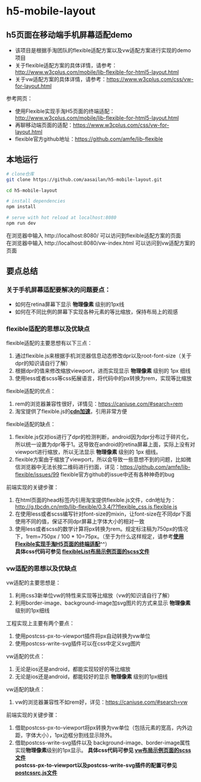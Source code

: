 # h5-mobile-layout

## h5页面在移动端手机屏幕适配demo    
* 该项目是根据手淘团队的flexible适配方案以及vw适配方案进行实现的demo项目
* 关于flexible适配方案的具体详情，请参考：http://www.w3cplus.com/mobile/lib-flexible-for-html5-layout.html   
* 关于vw适配方案的具体详情，请参考：https://www.w3cplus.com/css/vw-for-layout.html

参考网页：   
* 使用Flexible实现手淘H5页面的终端适配：http://www.w3cplus.com/mobile/lib-flexible-for-html5-layout.html
* 再聊移动端页面的适配：https://www.w3cplus.com/css/vw-for-layout.html
* flexible官方github地址：https://github.com/amfe/lib-flexible

## 本地运行

``` bash
# clone仓库
git clone https://github.com/aasailan/h5-mobile-layout.git

cd h5-mobile-layout

# install dependencies
npm install

# serve with hot reload at localhost:8080
npm run dev
```
在浏览器中输入 http://localhost:8080/ 可以访问到flexible适配方案的页面   
在浏览器中输入 http://localhost:8080/vw-index.html 可以访问到vw适配方案的页面

## 要点总结

### 关于手机屏幕适配要解决的问题要点：
* 如何在retina屏幕下显示 **物理像素** 级别的1px线
* 如何在不同比例的屏幕下实现各种元素的等比缩放，保持布局上的观感

### flexible适配的思想以及优缺点
flexible适配的主要思想有以下三点：   
1. 通过flexible.js来根据手机浏览器信息动态修改dpr以及root-font-size（关于dpr的知识请自行了解）
2. 根据dpr的值来修改缩放viewport，进而实现显示 **物理像素** 级别的 1px 细线
3. 使用less或者scss等css拓展语言，将代码中的px转换为rem，实现等比缩放

flexible适配的优点：  
1. rem的浏览器兼容性很好，详情见：https://caniuse.com/#search=rem
2. 淘宝提供了flexible.js的[**cdn加速**](http://g.tbcdn.cn/mtb/lib-flexible/0.3.4/??flexible_css.js,flexible.js)，引用非常方便

flexible适配的缺点：
1. flexible.js仅对ios进行了dpr的检测判断，android因为dpr分布过于碎片化，所以统一设置为dpr等于1。这导致在android的retina屏幕上面，实际上没有对viewport进行缩放，所以无法显示 **物理像素** 级别的 1px 细线。
2. flexible方案由于缩放了viewport，所以会导致一些意想不到的问题，比如微信浏览器中无法长按二维码进行扫面，详见：https://github.com/amfe/lib-flexible/issues/99  flexible官方github的issue中还有各种神奇的bug

前端实现的关键步骤：   
1. 在html页面的head标签内引用淘宝提供flexible.js文件，cdn地址为：http://g.tbcdn.cn/mtb/lib-flexible/0.3.4/??flexible_css.js,flexible.js   
2. 在使用less或者scss编写针对font-size的mixin，让font-size在不同dpr下面使用不同的值，保证不同dpr屏幕上字体大小的相对一致
3. 使用less或者scss的数学计算将px转换为rem。规定标注稿为750px的情况下，1rem=750px / 100 * 10=75px。（至于为什么这样规定，请参考[**使用Flexible实现手淘H5页面的终端适配**](http://www.w3cplus.com/mobile/lib-flexible-for-html5-layout.html)^^）   
**具体css代码可参见 [**flexibleList布局示例页面的scss文件**](https://github.com/aasailan/h5-mobile-layout/blob/master/src/components/FlexibleList/index.scss)**

### vw适配的思想以及优缺点
vw适配的主要思想是：
1. 利用css3新单位vw的特性来实现等比缩放（vw的知识请自行了解）
2. 利用border-image、background-image加svg图片的方式来显示 **物理像素** 级别的1px细线

工程实现上主要有两个要点：
1. 使用postcss-px-to-viewport插件将px自动转换为vw单位
2. 使用postcss-write-svg插件可以在css中定义svg图片

vw适配的优点：
1. 无论是ios还是android，都能实现较好的等比缩放
2. 无论是ios还是android，都能较好的显示 **物理像素** 级别的1px细线

vw适配的缺点：
1. vw的浏览器兼容性不如rem好，详见：https://caniuse.com/#search=vw

前端实现的关键步骤：
1. 借助postcss-px-to-viewport将px转换为vw单位（包括元素的宽高，内外边距，字体大小），1px边框分割线显示除外。
2. 借助postcss-write-svg插件以及 background-image、border-image属性实现**物理像素**级别的1px显示。
**具体css代码可参见 [**vw布局示例页面的scss文件**](https://github.com/aasailan/h5-mobile-layout/blob/master/src/components/VWList/index.scss)**   
**postcss-px-to-viewport以及postcss-write-svg插件的配置可参见[**postcssrc.js文件**](https://github.com/aasailan/h5-mobile-layout/blob/master/.postcssrc.js)**
